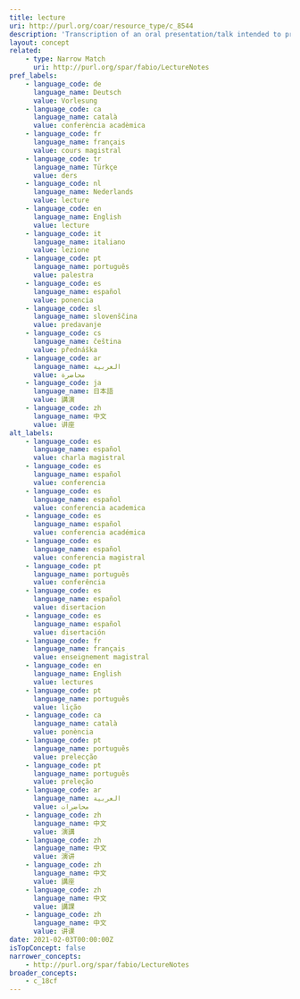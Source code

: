 ```yaml
---
title: lecture
uri: http://purl.org/coar/resource_type/c_8544
description: 'Transcription of an oral presentation/talk intended to present information or teach people about a particular subject, for example by a university or college teacher. [Source: Adopted from https://en.wikipedia.org/wiki/Lecture]'
layout: concept
related:
    - type: Narrow Match
      uri: http://purl.org/spar/fabio/LectureNotes
pref_labels:
    - language_code: de
      language_name: Deutsch
      value: Vorlesung
    - language_code: ca
      language_name: català
      value: conferència acadèmica
    - language_code: fr
      language_name: français
      value: cours magistral
    - language_code: tr
      language_name: Türkçe
      value: ders
    - language_code: nl
      language_name: Nederlands
      value: lecture
    - language_code: en
      language_name: English
      value: lecture
    - language_code: it
      language_name: italiano
      value: lezione
    - language_code: pt
      language_name: português
      value: palestra
    - language_code: es
      language_name: español
      value: ponencia
    - language_code: sl
      language_name: slovenščina
      value: predavanje
    - language_code: cs
      language_name: čeština
      value: přednáška
    - language_code: ar
      language_name: العربية
      value: محاضرة
    - language_code: ja
      language_name: 日本語
      value: 講演
    - language_code: zh
      language_name: 中文
      value: 讲座
alt_labels:
    - language_code: es
      language_name: español
      value: charla magistral
    - language_code: es
      language_name: español
      value: conferencia
    - language_code: es
      language_name: español
      value: conferencia academica
    - language_code: es
      language_name: español
      value: conferencia académica
    - language_code: es
      language_name: español
      value: conferencia magistral
    - language_code: pt
      language_name: português
      value: conferência
    - language_code: es
      language_name: español
      value: disertacion
    - language_code: es
      language_name: español
      value: disertación
    - language_code: fr
      language_name: français
      value: enseignement magistral
    - language_code: en
      language_name: English
      value: lectures
    - language_code: pt
      language_name: português
      value: lição
    - language_code: ca
      language_name: català
      value: ponència
    - language_code: pt
      language_name: português
      value: prelecção
    - language_code: pt
      language_name: português
      value: preleção
    - language_code: ar
      language_name: العربية
      value: محاضرات
    - language_code: zh
      language_name: 中文
      value: 演講
    - language_code: zh
      language_name: 中文
      value: 演讲
    - language_code: zh
      language_name: 中文
      value: 講座
    - language_code: zh
      language_name: 中文
      value: 講課
    - language_code: zh
      language_name: 中文
      value: 讲课
date: 2021-02-03T00:00:00Z
isTopConcept: false
narrower_concepts:
    - http://purl.org/spar/fabio/LectureNotes
broader_concepts:
    - c_18cf
---
```


